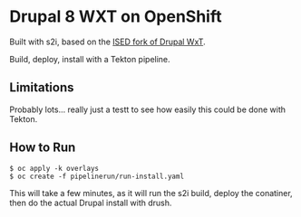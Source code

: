 # Drupal 8 WXT on OpenShift

Built with s2i, based on the [ISED fork of Drupal WxT](https://github.com/ised-isde-canada/site-wxt/tree/ised).

Build, deploy, install with a Tekton pipeline.

## Limitations

Probably lots... really just a testt to see how easily this could be done with Tekton.

## How to Run

```
$ oc apply -k overlays
$ oc create -f pipelinerun/run-install.yaml
```

This will take a few minutes, as it will run the s2i build, deploy the conatiner, then do the actual Drupal install with drush.